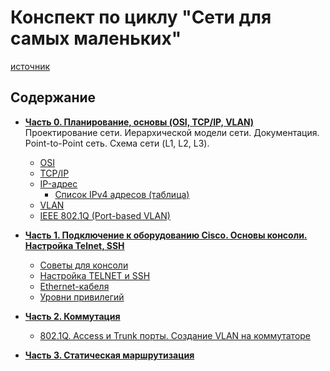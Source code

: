 # Конспект по циклу "Сети для самых маленьких"
[источник](http://linkmeup.ru/sdsm/)

## Содержание
* **[Часть 0. Планирование, основы (OSI, TCP/IP, VLAN)](0_ПланированиеИОсновы/0_ПланированиеИОсновы.md)**
Проектирование сети. Иерархической модели сети. Документация. Point-to-Point сеть. Схема сети (L1, L2, L3).
  * [OSI](0_ПланированиеИОсновы/OSI.md)
  * [TCP/IP](0_ПланированиеИОсновы/TCPIP.md)
  * [IP-адрес](0_ПланированиеИОсновы/IP_адрес.md)
    * [Список IPv4 адресов (таблица)](0_ПланированиеИОсновы/IPv4_адреса.md)
  * [VLAN](0_ПланированиеИОсновы/VLAN.md)
  * [IEEE 802.1Q (Port-based VLAN)](0_ПланированиеИОсновы/IEEE802.1Q.md)

* **[Часть 1. Подключение к оборудованию Cisco. Основы консоли. Настройка Telnet, SSH](1_ПодключениеКОборудованиюCisco/1_ПодключениеКОборудованиюCisco.md)**
  * [Советы для консоли](1_ПодключениеКОборудованиюCisco/ConsoleTips.md)
  * [Настройка TELNET и SSH](1_ПодключениеКОборудованиюCisco/TelnetAndSSH.md)
  * [Ethernet-кабеля](1_ПодключениеКОборудованиюCisco/EthernetCables.md)
  * [Уровни привилегий](1_ПодключениеКОборудованиюCisco/PrivilegeLevels.md)

* **[Часть 2. Коммутация](2_Коммутация/2_Коммутация.md)**
  * [802.1Q. Access и Trunk порты. Создание VLAN на коммутаторе](2_Коммутация/8021q.md)

* **[Часть 3. Статическая маршрутизация](3_СтатическаяМаршрутизация/3_СтатическаяМаршрутизация.md)**